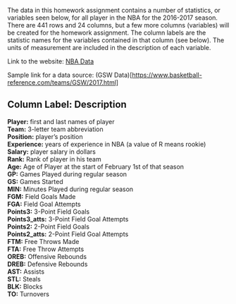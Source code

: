 The data in this homework assignment contains a number of statistics, or variables seen below, for all player in the NBA for the 2016-2017 season.  There are 441 rows and 24 columns, but a few more columns (variables) will be created for the homework assignment.  The column labels are the statistic names for the variables contained in that column (see below).  The units of measurement are included in the description of each variable.

Link to the website: [NBA Data](www.basketball-reference.com)  

Sample link for a data source: (GSW Data)[https://www.basketball-reference.com/teams/GSW/2017.html]

__Column Label:__ Description
--------------------------------
__Player:__        first and last names of player  
__Team:__          3-letter team abbreviation  
__Position:__      player’s position  
__Experience:__    years of experience in NBA (a value of R means rookie)  
__Salary:__        player salary in dollars  
__Rank:__          Rank of player in his team  
__Age:__           Age of Player at the start of February 1st of that season  
__GP:__            Games Played during regular season  
__GS:__            Games Started  
__MIN:__           Minutes Played during regular season  
__FGM:__           Field Goals Made  
__FGA:__           Field Goal Attempts  
__Points3:__       3-Point Field Goals  
__Points3_atts:__  3-Point Field Goal Attempts  
__Points2:__       2-Point Field Goals  
__Points2_atts:__  2-Point Field Goal Attempts  
__FTM:__           Free Throws Made  
__FTA:__          Free Throw Attempts  
__OREB:__          Offensive Rebounds  
__DREB:__          Defensive Rebounds  
__AST:__           Assists  
__STL:__           Steals  
__BLK:__           Blocks  
__TO:__            Turnovers  